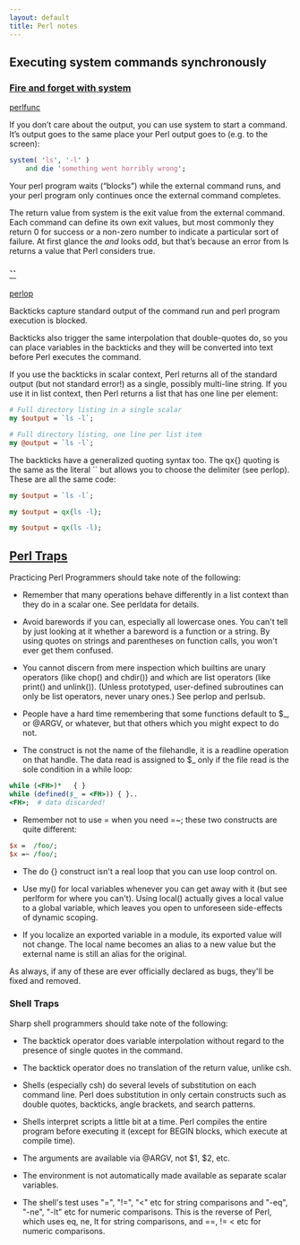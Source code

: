 ```yaml
---
layout: default
title: Perl notes
---
```


## Executing system commands synchronously


### [Fire and forget with system](https://www.effectiveperlprogramming.com/2010/04/when-perl-isnt-enough)

[perlfunc](http://perldoc.perl.org/functions/system.html)

If you don’t care about the output, you can use system to start a command. It’s output goes to the same place your Perl output goes to (e.g. to the screen):

```pl
system( 'ls', '-l' )
	and die 'something went horribly wrong';
```

Your perl program waits (“blocks”) while the external command runs, and your perl program only continues once the external command completes.

The return value from system is the exit value from the external command. Each command can define its own exit values, but most commonly they return 0 for success or a non-zero number to indicate a particular sort of failure. At first glance the _and_ looks odd, but that’s because an error from ls returns a value that Perl considers true.

### [``]()

[perlop](http://perldoc.perl.org/perlop.html)

Backticks capture standard output of the command run and perl program execution is blocked.

Backticks also trigger the same interpolation that double-quotes do, so you can place variables in the backticks and they will be converted into text before Perl executes the command.

If you use the backticks in scalar context, Perl returns all of the standard output (but not standard error!) as a single, possibly multi-line string. If you use it in list context, then Perl returns a list that has one line per element:

```pl
# Full directory listing in a single scalar
my $output = `ls -l`;

# Full directory listing, one line per list item
my @output = `ls -l`;
```

The backticks have a generalized quoting syntax too. The qx{} quoting is the same as the literal `` but allows you to choose the delimiter (see perlop). These are all the same code:

```pl
my $output = `ls -l`;

my $output = qx{ls -l};

my $output = qx(ls -l);
```

## [Perl Traps](http://mojolicious.org/perldoc/perltrap)

Practicing Perl Programmers should take note of the following:

* Remember that many operations behave differently in a list context than they do in a scalar one. See perldata for details.

* Avoid barewords if you can, especially all lowercase ones. You can't tell by just looking at it whether a bareword is a function or a string. By using quotes on strings and parentheses on function calls, you won't ever get them confused.

* You cannot discern from mere inspection which builtins are unary operators (like chop() and chdir()) and which are list operators (like print() and unlink()). (Unless prototyped, user-defined subroutines can only be list operators, never unary ones.) See perlop and perlsub.

* People have a hard time remembering that some functions default to $_, or @ARGV, or whatever, but that others which you might expect to do not.

* The <FH> construct is not the name of the filehandle, it is a readline operation on that handle. The data read is assigned to $_ only if the file read is the sole condition in a while loop:

```pl
while (<FH>)*   { }
while (defined($_ = <FH>)) { }..
<FH>;  # data discarded!
```

* Remember not to use = when you need =~; these two constructs are quite different:

```pl
$x =  /foo/;
$x =~ /foo/;
```

* The do {} construct isn't a real loop that you can use loop control on.

* Use my() for local variables whenever you can get away with it (but see perlform for where you can't). Using local() actually gives a local value to a global variable, which leaves you open to unforeseen side-effects of dynamic scoping.

* If you localize an exported variable in a module, its exported value will not change. The local name becomes an alias to a new value but the external name is still an alias for the original.

As always, if any of these are ever officially declared as bugs, they'll be fixed and removed.

### Shell Traps

Sharp shell programmers should take note of the following:

* The backtick operator does variable interpolation without regard to the presence of single quotes in the command.

* The backtick operator does no translation of the return value, unlike csh.

* Shells (especially csh) do several levels of substitution on each command line. Perl does substitution in only certain constructs such as double quotes, backticks, angle brackets, and search patterns.

* Shells interpret scripts a little bit at a time. Perl compiles the entire program before executing it (except for BEGIN blocks, which execute at compile time).

* The arguments are available via @ARGV, not $1, $2, etc.

* The environment is not automatically made available as separate scalar variables.

* The shell's test uses "=", "!=", "<" etc for string comparisons and "-eq", "-ne", "-lt" etc for numeric comparisons. This is the reverse of Perl, which uses eq, ne, lt for string comparisons, and ==, != < etc for numeric comparisons.

